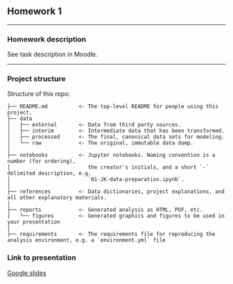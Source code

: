 ## Homework 1


---

### Homework description

See task description in Moodle.

---

### Project structure

Structure of this repo:


```nohighlight
├── README.md          <- The top-level README for people using this project.
├── data
│   ├── external       <- Data from third party sources.
│   ├── interim        <- Intermediate data that has been transformed.
│   ├── processed      <- The final, canonical data sets for modeling.
│   └── raw            <- The original, immutable data dump.
│
├── notebooks          <- Jupyter notebooks. Naming convention is a number (for ordering),
│                         the creator's initials, and a short `-` delimited description, e.g.
│                         `01-JK-data-preparation.ipynb`.
│
├── references         <- Data dictionaries, project explanations, and all other explanatory materials.
│
├── reports            <- Generated analysis as HTML, PDF, etc.
│   └── figures        <- Generated graphics and figures to be used in your presentation
│
├── requirements       <- The requirements file for reproducing the analysis environment, e.g. a `environment.yml` file

```    
### Link to presentation

[Google slides](https://docs.google.com/presentation/d/1M_uVN3-nIJNgzh2xkNuPnuOmHt88w20yOjymMcxcEmg/edit?usp=sharing)